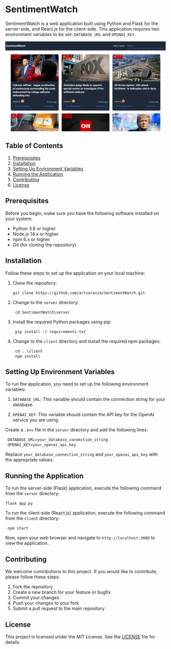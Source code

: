 # SentimentWatch

SentimentWatch is a web application built using Python and Flask for the server-side, and React.js for the client-side. This application requires two environment variables to be set: `DATABASE_URL` and `OPENAI_KEY`.

<div align="center">
  <a href="https://github.com/othneildrew/Best-README-Template">
    <img src="images/app_image_1.png">
  </a>
</div>

## Table of Contents

1. [Prerequisites](#prerequisites)
2. [Installation](#installation)
3. [Setting Up Environment Variables](#setting-up-environment-variables)
4. [Running the Application](#running-the-application)
5. [Contributing](#contributing)
6. [License](#license)

## Prerequisites

Before you begin, make sure you have the following software installed on your system:

- Python 3.8 or higher
- Node.js 14.x or higher
- npm 6.x or higher
- Git (for cloning the repository)

## Installation

Follow these steps to set up the application on your local machine:

1. Clone the repository:
   ```
   git clone https://github.com/artsaraiva/SentimentWatch.git
   ```
2. Change to the `server` directory:
   ```
    cd SentimentWatch\server
   ```
3. Install the required Python packages using pip:
   ```
    pip install -r requirements.txt
   ```
4. Change to the `client` directory and install the required npm packages:
   ```
    cd ..\client
    npm install
   ```

## Setting Up Environment Variables

To run the application, you need to set up the following environment variables:

1. `DATABASE_URL`: This variable should contain the connection string for your database.

2. `OPENAI_KEY`: This variable should contain the API key for the OpenAI service you are using.

Create a `.env` file in the `server` directory and add the following lines:

   ```
    DATABASE_URL=your_database_connection_string
    OPENAI_KEY=your_openai_api_key
   ```

Replace `your_database_connection_string` and `your_openai_api_key` with the appropriate values.

## Running the Application

To run the server-side (Flask) application, execute the following command from the `server` directory:
   ```
   flask app.py
   ```

To run the client-side (React.js) application, execute the following command from the `client` directory:
   ```
    npm start
   ```
   
Now, open your web browser and navigate to `http://localhost:3000` to view the application.

## Contributing

We welcome contributions to this project. If you would like to contribute, please follow these steps:

1. Fork the repository
2. Create a new branch for your feature or bugfix
3. Commit your changes
4. Push your changes to your fork
5. Submit a pull request to the main repository

## License

This project is licensed under the MIT License. See the [LICENSE](LICENSE) file for details.
